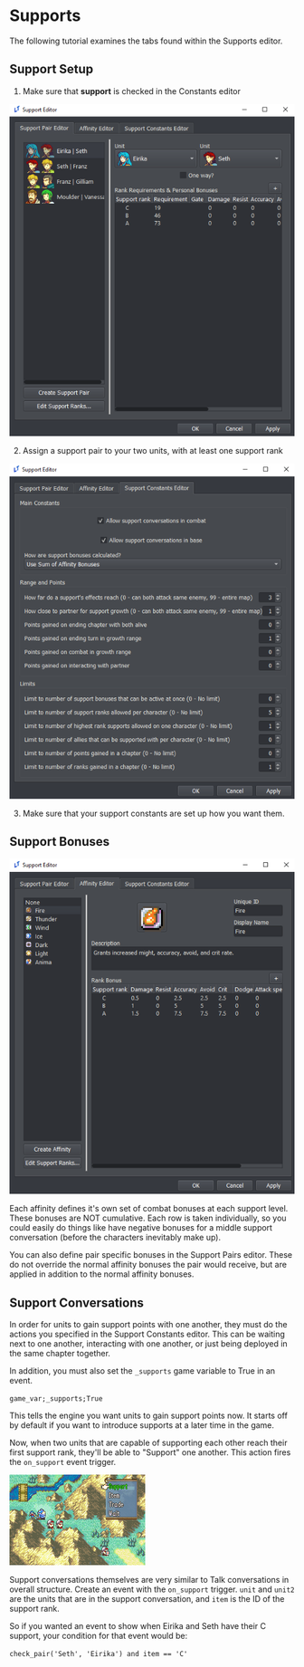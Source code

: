 # Supports

The following tutorial examines the tabs found within the Supports editor.

## Support Setup

1. Make sure that **support** is checked in the Constants editor

![SupportPairEditor](images/SupportPairEditor.png)

2. Assign a support pair to your two units, with at least one support rank

![SupportConstantsEditor](images/SupportConstantsEditor.png)

3. Make sure that your support constants are set up how you want them.

## Support Bonuses

![AffinityEditor](images/AffinityEditor.png)

Each affinity defines it's own set of combat bonuses at each support level. These bonuses are NOT cumulative. Each row is taken individually, so you could easily do things like have negative bonuses for a middle support conversation (before the characters inevitably make up).

You can also define pair specific bonuses in the Support Pairs editor. These do not override the normal affinity bonuses the pair would receive, but are applied in addition to the normal affinity bonuses.

## Support Conversations

In order for units to gain support points with one another, they must do the actions you specified in the Support Constants editor. This can be waiting next to one another, interacting with one another, or just being deployed in the same chapter together.

In addition, you must also set the `_supports` game variable to True in an event.

`game_var;_supports;True`

This tells the engine you want units to gain support points now. It starts off by default if you want to introduce supports at a later time in the game.

Now, when two units that are capable of supporting each other reach their first support rank, they'll be able to "Support" one another. This action fires the `on_support` event trigger.

![SupportCombatScreenshot](images/SupportCombatScreenshot.png)

Support conversations themselves are very similar to Talk conversations in overall structure. Create an event with the `on_support` trigger. `unit` and `unit2` are the units that are in the support conversation, and `item` is the ID of the support rank.

So if you wanted an event to show when Eirika and Seth have their C support, your condition for that event would be:

`check_pair('Seth', 'Eirika') and item == 'C'`
